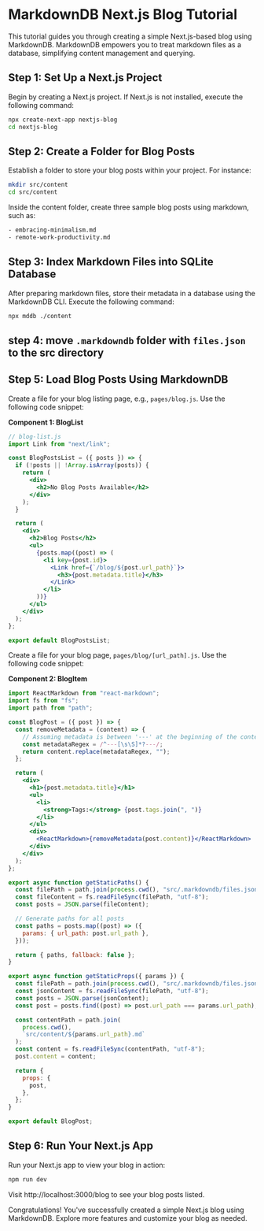 # MarkdownDB Next.js Blog Tutorial

This tutorial guides you through creating a simple Next.js-based blog using MarkdownDB. MarkdownDB empowers you to treat markdown files as a database, simplifying content management and querying.

## Step 1: Set Up a Next.js Project

Begin by creating a Next.js project. If Next.js is not installed, execute the following command:

```bash
npx create-next-app nextjs-blog
cd nextjs-blog
```

## Step 2: Create a Folder for Blog Posts

Establish a folder to store your blog posts within your project. For instance:

```bash
mkdir src/content
cd src/content
```

Inside the content folder, create three sample blog posts using markdown, such as:

```bash
- embracing-minimalism.md
- remote-work-productivity.md
```

## Step 3: Index Markdown Files into SQLite Database

After preparing markdown files, store their metadata in a database using the MarkdownDB CLI. Execute the following command:

```bash
npx mddb ./content
```

## step 4: move `.markdowndb` folder with `files.json` to the src directory

## Step 5: Load Blog Posts Using MarkdownDB

Create a file for your blog listing page, e.g., `pages/blog.js`. Use the following code snippet:

**Component 1: BlogList**

```jsx
// blog-list.js
import Link from "next/link";

const BlogPostsList = ({ posts }) => {
  if (!posts || !Array.isArray(posts)) {
    return (
      <div>
        <h2>No Blog Posts Available</h2>
      </div>
    );
  }

  return (
    <div>
      <h2>Blog Posts</h2>
      <ul>
        {posts.map((post) => (
          <li key={post.id}>
            <Link href={`/blog/${post.url_path}`}>
              <h3>{post.metadata.title}</h3>
            </Link>
          </li>
        ))}
      </ul>
    </div>
  );
};

export default BlogPostsList;
```

Create a file for your blog page, `pages/blog/[url_path].js`. Use the following code snippet:

**Component 2: BlogItem**

```jsx
import ReactMarkdown from "react-markdown";
import fs from "fs";
import path from "path";

const BlogPost = ({ post }) => {
  const removeMetadata = (content) => {
    // Assuming metadata is between '---' at the beginning of the content
    const metadataRegex = /^---[\s\S]*?---/;
    return content.replace(metadataRegex, "");
  };

  return (
    <div>
      <h1>{post.metadata.title}</h1>
      <ul>
        <li>
          <strong>Tags:</strong> {post.tags.join(", ")}
        </li>
      </ul>
      <div>
        <ReactMarkdown>{removeMetadata(post.content)}</ReactMarkdown>
      </div>
    </div>
  );
};

export async function getStaticPaths() {
  const filePath = path.join(process.cwd(), "src/.markdowndb/files.json");
  const fileContent = fs.readFileSync(filePath, "utf-8");
  const posts = JSON.parse(fileContent);

  // Generate paths for all posts
  const paths = posts.map((post) => ({
    params: { url_path: post.url_path },
  }));

  return { paths, fallback: false };
}

export async function getStaticProps({ params }) {
  const filePath = path.join(process.cwd(), "src/.markdowndb/files.json");
  const jsonContent = fs.readFileSync(filePath, "utf-8");
  const posts = JSON.parse(jsonContent);
  const post = posts.find((post) => post.url_path === params.url_path);

  const contentPath = path.join(
    process.cwd(),
    `src/content/${params.url_path}.md`
  );
  const content = fs.readFileSync(contentPath, "utf-8");
  post.content = content;

  return {
    props: {
      post,
    },
  };
}

export default BlogPost;
```

## Step 6: Run Your Next.js App

Run your Next.js app to view your blog in action:

```bash
npm run dev
```

Visit http://localhost:3000/blog to see your blog posts listed.

Congratulations! You've successfully created a simple Next.js blog using MarkdownDB. Explore more features and customize your blog as needed.
